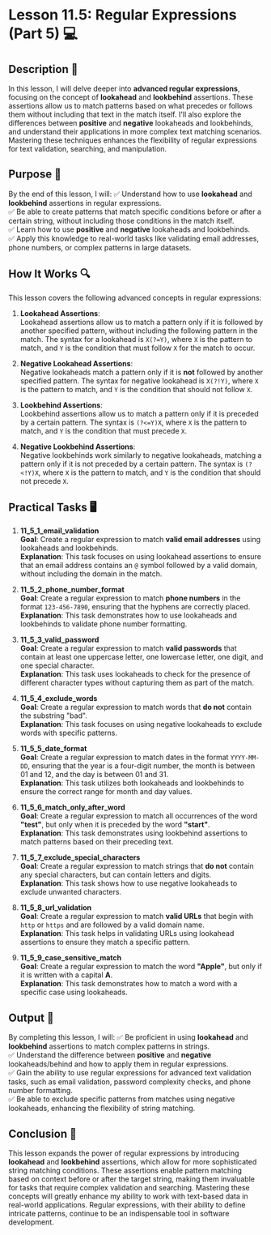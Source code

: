 # Lesson 11.5: Regular Expressions (Part 5) 💻

## Description 📝

In this lesson, I will delve deeper into **advanced regular expressions**, focusing on the concept of **lookahead** and **lookbehind** assertions.
These assertions allow us to match patterns based on what precedes or follows them without including that text in the match itself.
I'll also explore the differences between **positive** and **negative** lookaheads and lookbehinds, and understand their applications in more complex text matching scenarios.
Mastering these techniques enhances the flexibility of regular expressions for text validation, searching, and manipulation.

## Purpose 🎯

By the end of this lesson, I will:
✅ Understand how to use **lookahead** and **lookbehind** assertions in regular expressions.  
✅ Be able to create patterns that match specific conditions before or after a certain string, without including those conditions in the match itself.  
✅ Learn how to use **positive** and **negative** lookaheads and lookbehinds.  
✅ Apply this knowledge to real-world tasks like validating email addresses, phone numbers, or complex patterns in large datasets.

## How It Works 🔍

This lesson covers the following advanced concepts in regular expressions:

1. **Lookahead Assertions**:  
   Lookahead assertions allow us to match a pattern only if it is followed by another specified pattern, without including the following pattern in the match. The syntax for a lookahead is `X(?=Y)`, where `X` is the pattern to match, and `Y` is the condition that must follow `X` for the match to occur.
2. **Negative Lookahead Assertions**:  
   Negative lookaheads match a pattern only if it is **not** followed by another specified pattern. The syntax for negative lookahead is `X(?!Y)`, where `X` is the pattern to match, and `Y` is the condition that should not follow `X`.

3. **Lookbehind Assertions**:  
   Lookbehind assertions allow us to match a pattern only if it is preceded by a certain pattern. The syntax is `(?<=Y)X`, where `X` is the pattern to match, and `Y` is the condition that must precede `X`.

4. **Negative Lookbehind Assertions**:  
   Negative lookbehinds work similarly to negative lookaheads, matching a pattern only if it is not preceded by a certain pattern. The syntax is `(?<!Y)X`, where `X` is the pattern to match, and `Y` is the condition that should not precede `X`.

## Practical Tasks 🖥️

1. **11_5_1_email_validation**  
   **Goal**: Create a regular expression to match **valid email addresses** using lookaheads and lookbehinds.  
   **Explanation**: This task focuses on using lookahead assertions to ensure that an email address contains an `@` symbol followed by a valid domain, without including the domain in the match.

2. **11_5_2_phone_number_format**  
   **Goal**: Create a regular expression to match **phone numbers** in the format `123-456-7890`, ensuring that the hyphens are correctly placed.  
   **Explanation**: This task demonstrates how to use lookaheads and lookbehinds to validate phone number formatting.

3. **11_5_3_valid_password**  
   **Goal**: Create a regular expression to match **valid passwords** that contain at least one uppercase letter, one lowercase letter, one digit, and one special character.  
   **Explanation**: This task uses lookaheads to check for the presence of different character types without capturing them as part of the match.

4. **11_5_4_exclude_words**  
   **Goal**: Create a regular expression to match words that **do not** contain the substring "bad".  
   **Explanation**: This task focuses on using negative lookaheads to exclude words with specific patterns.

5. **11_5_5_date_format**  
   **Goal**: Create a regular expression to match dates in the format `YYYY-MM-DD`, ensuring that the year is a four-digit number, the month is between 01 and 12, and the day is between 01 and 31.  
   **Explanation**: This task utilizes both lookaheads and lookbehinds to ensure the correct range for month and day values.

6. **11_5_6_match_only_after_word**  
   **Goal**: Create a regular expression to match all occurrences of the word **"test"**, but only when it is preceded by the word **"start"**.  
   **Explanation**: This task demonstrates using lookbehind assertions to match patterns based on their preceding text.

7. **11_5_7_exclude_special_characters**  
   **Goal**: Create a regular expression to match strings that **do not** contain any special characters, but can contain letters and digits.  
   **Explanation**: This task shows how to use negative lookaheads to exclude unwanted characters.

8. **11_5_8_url_validation**  
   **Goal**: Create a regular expression to match **valid URLs** that begin with `http` or `https` and are followed by a valid domain name.  
   **Explanation**: This task helps in validating URLs using lookahead assertions to ensure they match a specific pattern.

9. **11_5_9_case_sensitive_match**  
   **Goal**: Create a regular expression to match the word **"Apple"**, but only if it is written with a capital **A**.  
   **Explanation**: This task demonstrates how to match a word with a specific case using lookaheads.

## Output 📜

By completing this lesson, I will:
✅ Be proficient in using **lookahead** and **lookbehind** assertions to match complex patterns in strings.  
✅ Understand the difference between **positive** and **negative** lookaheads/behind and how to apply them in regular expressions.  
✅ Gain the ability to use regular expressions for advanced text validation tasks, such as email validation, password complexity checks, and phone number formatting.  
✅ Be able to exclude specific patterns from matches using negative lookaheads, enhancing the flexibility of string matching.

## Conclusion 🚀

This lesson expands the power of regular expressions by introducing **lookahead** and **lookbehind** assertions, which allow for more sophisticated string matching conditions.
These assertions enable pattern matching based on context before or after the target string, making them invaluable for tasks that require complex validation and searching.
Mastering these concepts will greatly enhance my ability to work with text-based data in real-world applications.
Regular expressions, with their ability to define intricate patterns, continue to be an indispensable tool in software development.
